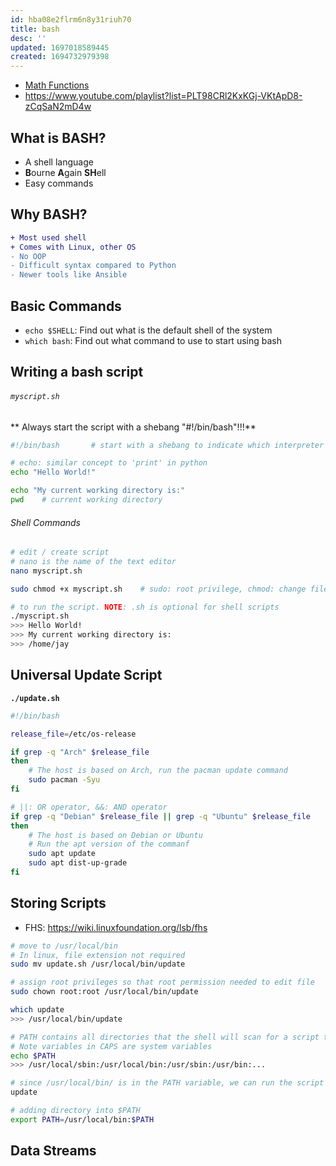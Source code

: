 ```yaml
---
id: hba08e2flrm6n8y31riuh70
title: bash
desc: ''
updated: 1697018589445
created: 1694732979398
---
```


- [Math Functions](https://www.youtube.com/watch?v=YDnp2oEiF64&list=PLT98CRl2KxKGj-VKtApD8-zCqSaN2mD4w&index=4&ab_channel=LearnLinuxTV)
- <https://www.youtube.com/playlist?list=PLT98CRl2KxKGj-VKtApD8-zCqSaN2mD4w>

## What is BASH?

- A shell language
- **B**ourne **A**gain **SH**ell
- Easy commands

## Why BASH?

``` diff
+ Most used shell
+ Comes with Linux, other OS
- No OOP
- Difficult syntax compared to Python
- Newer tools like Ansible
```

## Basic Commands

- `echo $SHELL`: Find out what is the default shell of the system
- `which bash`: Find out what command to use to start using bash

## Writing a bash script

###### `myscript.sh`
** Always start the script with a shebang "#!/bin/bash"!!!**

``` bash
#!/bin/bash       # start with a shebang to indicate which interpreter to use

# echo: similar concept to 'print' in python
echo "Hello World!"

echo "My current working directory is:"
pwd    # current working directory

```

###### Shell Commands

```bash
# edit / create script
# nano is the name of the text editor
nano myscript.sh

sudo chmod +x myscript.sh    # sudo: root privilege, chmod: change file permissions

# to run the script. NOTE: .sh is optional for shell scripts
./myscript.sh
>>> Hello World!
>>> My current working directory is:
>>> /home/jay
```

## Universal Update Script

**`./update.sh`**
``` bash
#!/bin/bash

release_file=/etc/os-release

if grep -q "Arch" $release_file
then
    # The host is based on Arch, run the pacman update command
    sudo pacman -Syu
fi

# ||: OR operator, &&: AND operator
if grep -q "Debian" $release_file || grep -q "Ubuntu" $release_file
then
    # The host is based on Debian or Ubuntu
    # Run the apt version of the commanf
    sudo apt update
    sudo apt dist-up-grade
fi
```

## Storing Scripts
- FHS: https://wiki.linuxfoundation.org/lsb/fhs


``` bash
# move to /usr/local/bin
# In linux, file extension not required
sudo mv update.sh /usr/local/bin/update

# assign root privileges so that root permission needed to edit file
sudo chown root:root /usr/local/bin/update

which update
>>> /usr/local/bin/update

# PATH contains all directories that the shell will scan for a script to run
# Note variables in CAPS are system variables
echo $PATH
>>> /usr/local/sbin:/usr/local/bin:/usr/sbin:/usr/bin:...

# since /usr/local/bin/ is in the PATH variable, we can run the script directly
update

# adding directory into $PATH
export PATH=/usr/local/bin:$PATH
```

## Data Streams

